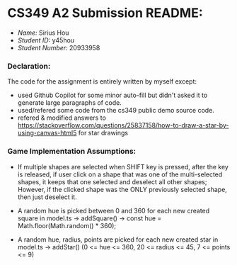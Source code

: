 # CS349 A2 Submission README:

- *Name:* Sirius Hou
- *Student ID:* y45hou
- *Student Number:* 20933958


### Declaration:
The code for the assignment is entirely written by myself except:
- used Github Copilot for some minor auto-fill but didn't asked it to generate large paragraphs of code.
- used/refered some code from the cs349 public demo source code.
- refered & modified answers to https://stackoverflow.com/questions/25837158/how-to-draw-a-star-by-using-canvas-html5 for star drawings


### Game Implementation Assumptions:
* If multiple shapes are selected when SHIFT key is pressed, after the key is released, if user click on a shape that was one of the multi-selected shapes, it keeps that one selected and deselect all other shapes; However, if the clicked shape was the ONLY previously selected shape, then just deselect it.

* A random hue is picked between 0 and 360 for each new created square in model.ts -> addSquare() -> const hue = Math.floor(Math.random() * 360);
* A random hue, radius, points are picked for each new created star in model.ts -> addStar() (0 <= hue <= 360, 20 <= radius <= 45, 7 <= points <= 9)


